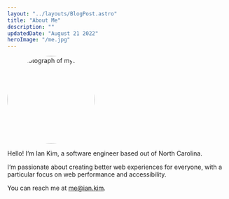```yaml
---
layout: "../layouts/BlogPost.astro"
title: "About Me"
description: ""
updatedDate: "August 21 2022"
heroImage: "/me.jpg"
---
```


<style>
  #headshot {
    border-radius: 50%;
    width: 200px;
  }
</style>

<img id="headshot" src="/me.jpg" alt="A photograph of myself">

Hello! I‘m Ian Kim, a software engineer based out of North Carolina.

I‘m passionate about creating better web experiences for everyone, with a particular focus on web performance and accessibility.

You can reach me at [me@ian.kim](mailto:me@ian.kim).
